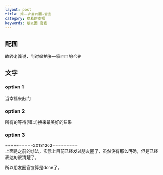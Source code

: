 ```yaml
---
layout: post
title: 第一次朋友圈-官宣
category: 稳稳的幸福
keywords: 朋友圈 官宣
---
```


## 配图
昨晚老婆说，到时候拍张一家四口的合影

## 文字
### option 1
当幸福来敲门

### option 2
所有的等待(错过)换来最美好的结果

### option 3

==========20181202=========    
上面是之前的想法，实际上目前已经发过朋友圈了，虽然没有那么明确，但是已经表达的很清楚了。

所以朋友圈官宣算是done了。
